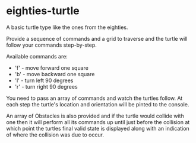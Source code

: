 # eighties-turtle #

A basic turtle type like the ones from the eighties.

Provide a sequence of commands and a grid to traverse and the turtle will follow your commands step-by-step.

Available commands are:

- 'f' - move forward one square
- 'b' - move backward one square
- 'l' - turn left 90 degrees
- 'r' - turn right 90 degrees

You need to pass an array of commands and watch the turtles follow. At each step the turtle's location and orientation will be pinted to the console.

An array of Obstacles is also provided and if the turtle would collide with one then it will perform all its commands up until just before the collision at which point the turtles final valid state is displayed along with an indication of where the collision was due to occur.